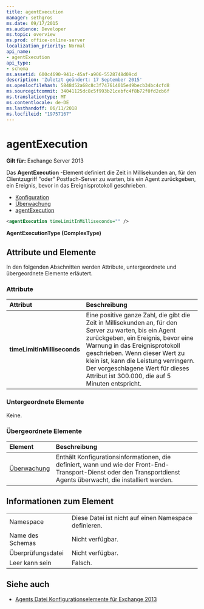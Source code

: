 ```yaml
---
title: agentExecution
manager: sethgros
ms.date: 09/17/2015
ms.audience: Developer
ms.topic: overview
ms.prod: office-online-server
localization_priority: Normal
api_name:
- agentExecution
api_type:
- schema
ms.assetid: 600c4690-941c-45af-a906-5528748d09cd
description: 'Zuletzt geändert: 17 September 2015'
ms.openlocfilehash: 5848d52a68c8c3f747614015e49becb34bc4cfd8
ms.sourcegitcommit: 34041125dc8c5f993b21cebfc4f8b72f0fd2cb6f
ms.translationtype: MT
ms.contentlocale: de-DE
ms.lasthandoff: 06/11/2018
ms.locfileid: "19757167"
---
```

# <a name="agentexecution"></a>agentExecution
  
**Gilt für:** Exchange Server 2013 
  
Das **AgentExecution** -Element definiert die Zeit in Millisekunden an, für den Clientzugriff "oder" Postfach-Server zu warten, bis ein Agent zurückgeben, ein Ereignis, bevor in das Ereignisprotokoll geschrieben. 
  
- [Konfiguration](configuration.md)  
- [Überwachung](monitoring.md)
- [agentExecution](agentexecution.md)
  
```XML
<agentExecution timeLimitInMilliseconds="" />
```

**AgentExecutionType (ComplexType)**

## <a name="attributes-and-elements"></a>Attribute und Elemente

In den folgenden Abschnitten werden Attribute, untergeordnete und übergeordnete Elemente erläutert.
  
### <a name="attributes"></a>Attribute

|**Attribut**|**Beschreibung**|
|:-----|:-----|
|**timeLimitInMilliseconds** <br/> |Eine positive ganze Zahl, die gibt die Zeit in Millisekunden an, für den Server zu warten, bis ein Agent zurückgeben, ein Ereignis, bevor eine Warnung in das Ereignisprotokoll geschrieben. Wenn dieser Wert zu klein ist, kann die Leistung verringern. Der vorgeschlagene Wert für dieses Attribut ist 300.000, die auf 5 Minuten entspricht.  <br/> |
   
### <a name="child-elements"></a>Untergeordnete Elemente

Keine.
  
### <a name="parent-elements"></a>Übergeordnete Elemente

|**Element**|**Beschreibung**|
|:-----|:-----|
|[Überwachung](monitoring.md) <br/> |Enthält Konfigurationsinformationen, die definiert, wann und wie der Front-End-Transport-Dienst oder den Transportdienst Agents überwacht, die installiert werden.  <br/> |
   
## <a name="element-information"></a>Informationen zum Element

|||
|:-----|:-----|
|Namespace  <br/> |Diese Datei ist nicht auf einen Namespace definieren.  <br/> |
|Name des Schemas  <br/> |Nicht verfügbar.  <br/> |
|Überprüfungsdatei  <br/> |Nicht verfügbar.  <br/> |
|Leer kann sein  <br/> |Falsch.  <br/> |
   
## <a name="see-also"></a>Siehe auch

- [Agents Datei Konfigurationselemente für Exchange 2013](agents-configuration-file-elements-for-exchange-2013.md)

